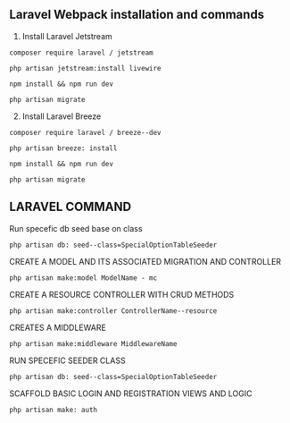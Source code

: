 ## Laravel Webpack installation and commands

1. Install Laravel Jetstream
```
composer require laravel / jetstream
```
```
php artisan jetstream:install livewire
```
```
npm install && npm run dev
```
```
php artisan migrate
```

2. Install Laravel Breeze
```
composer require laravel / breeze--dev
```
```
php artisan breeze: install
```
```
npm install && npm run dev
```
```
php artisan migrate
```

## LARAVEL COMMAND
Run specefic db seed base on class
```
php artisan db: seed--class=SpecialOptionTableSeeder
```

CREATE A MODEL AND ITS ASSOCIATED MIGRATION AND CONTROLLER
```
php artisan make:model ModelName - mc
```

CREATE A RESOURCE CONTROLLER WITH CRUD METHODS
```
php artisan make:controller ControllerName--resource
```
CREATES A MIDDLEWARE
```
php artisan make:middleware MiddlewareName
```
RUN SPECEFIC SEEDER CLASS
```
php artisan db: seed--class=SpecialOptionTableSeeder
```
SCAFFOLD BASIC LOGIN AND REGISTRATION VIEWS AND LOGIC
```
php artisan make: auth
```
